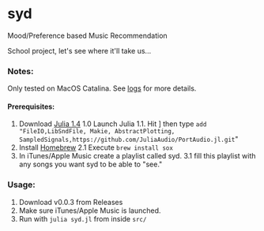 # syd

Mood/Preference based Music Recommendation

School project, let's see where it'll take us...

### Notes:

Only tested on MacOS Catalina.
See [logs](/logs) for more details.

#### Prerequisites:

1. Download [Julia 1.4](https://julialang.org/downloads/)
    1.0  Launch Julia
    1.1. Hit ] then type `add "FileIO,LibSndFile, Makie, AbstractPlotting, SampledSignals,https://github.com/JuliaAudio/PortAudio.jl.git`"
2. Install [Homebrew](https://brew.sh)
    2.1  Execute `brew install sox`
3. In iTunes/Apple Music create a playlist called syd.
    3.1 fill this playlist with any songs you want syd to be able to "see."

### Usage:

1. Download v0.0.3 from Releases
2. Make sure iTunes/Apple Music is launched.
3. Run with 
`julia syd.jl` from inside `src/`
